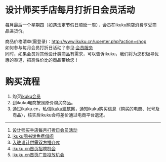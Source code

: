 # 设计师买手店每月打折日会员活动

每月最后一个星期四（如遇法定节假日顺延一周），会员在ikuku网店消费享受商品进货价。  

商品价格清单(需登录)：http://www.ikuku.cn/ucenter.php?action=shop   
如何参与每月会员打折日活动？参见:[会员服务](member.md)  
同时，如果会员对其他设计类商品有需求，可以告诉ikuku，我们将为您积极寻优惠的渠道，把高性价比的商品带给您！    


# 购买流程  
1. 购买[ikuku会员](member.md)    
1. 到ikuku电商按照原价购买商品。  
1. 通过ikuku.cn，私信[ikuku建筑网](http://www.ikuku.cn/user/zaikuyanku)，通知ikuku购买信息（购买的电商、帐号及商品），核实后ikuku会将差价通过电商平台退还。  

------

1. [设计师买手店每月打折日会员活动](member-3.md)
1. [ikuku图书馆免费借阅](library.md)  
1. [入驻设计供需双方推介库](member-4.md)  
1. [ikuku.cn首页招聘机会](member-5.md)  
1. [ikuku.cn首页广告投放机会](member-6.md)
